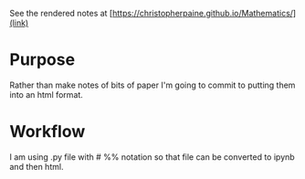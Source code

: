 See the rendered notes at [https://christopherpaine.github.io/Mathematics/](link) 
# Purpose
Rather than make notes of bits of paper I'm going to commit to putting them into an html format.

# Workflow
I am using .py file with # %% notation so that file can be converted to ipynb and then html.
